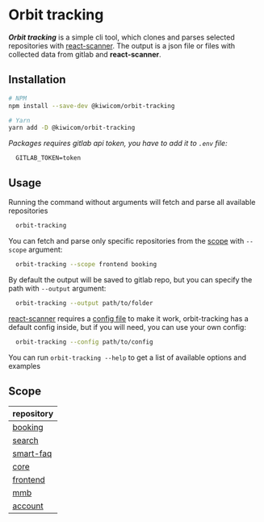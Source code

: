 # Orbit tracking

**_Orbit tracking_** is a simple cli tool, which clones and parses selected repositories with [react-scanner](https://github.com/moroshko/react-scanner). The output is a json file or files with collected data from gitlab and **react-scanner**.

## Installation

```bash
# NPM
npm install --save-dev @kiwicom/orbit-tracking

# Yarn
yarn add -D @kiwicom/orbit-tracking
```

_Packages requires gitlab api token, you have to add it to `.env` file:_

```
  GITLAB_TOKEN=token
```

## Usage

Running the command without arguments will fetch and parse all available repositories

```sh
  orbit-tracking
```

You can fetch and parse only specific repositories from the [scope](###scope) with `--scope` argument:

```sh
  orbit-tracking --scope frontend booking
```

By default the output will be saved to gitlab repo, but you can specify the path with `--output` argument:

```sh
  orbit-tracking --output path/to/folder
```

[react-scanner](https://github.com/moroshko/react-scanner) requires a [config file](https://github.com/moroshko/react-scanner#config-file) to make it work, orbit-tracking has a default config inside, but if you will need, you can use your own config:

```sh
  orbit-tracking --config path/to/config
```

You can run `orbit-tracking --help` to get a list of available options and examples

## Scope

| repository                                                   |
| :----------------------------------------------------------- |
| [booking](https://gitlab.skypicker.com/frontend/booking)     |
| [search](https://gitlab.skypicker.com/frontend/search)       |
| [smart-faq](https://gitlab.skypicker.com/frontend/smart-faq) |
| [core](https://gitlab.skypicker.com/frontend/core)           |
| [frontend](https://gitlab.skypicker.com/frontend/frontend)   |
| [mmb](https://gitlab.skypicker.com/frontend/mmb)             |
| [account](https://gitlab.skypicker.com/frontend/account)     |

